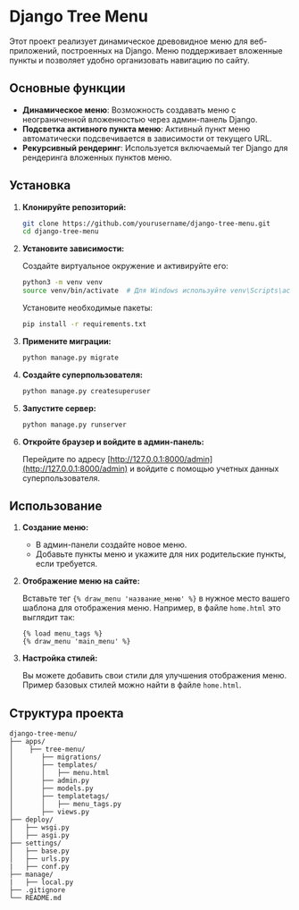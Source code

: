 # Django Tree Menu

Этот проект реализует динамическое древовидное меню для веб-приложений, построенных на Django. Меню поддерживает вложенные пункты и позволяет удобно организовать навигацию по сайту.

## Основные функции

- **Динамическое меню**: Возможность создавать меню с неограниченной вложенностью через админ-панель Django.
- **Подсветка активного пункта меню**: Активный пункт меню автоматически подсвечивается в зависимости от текущего URL.
- **Рекурсивный рендеринг**: Используется включаемый тег Django для рендеринга вложенных пунктов меню.

## Установка

1. **Клонируйте репозиторий:**

    ```bash
    git clone https://github.com/yourusername/django-tree-menu.git
    cd django-tree-menu
    ```

2. **Установите зависимости:**

    Создайте виртуальное окружение и активируйте его:

    ```bash
    python3 -m venv venv
    source venv/bin/activate  # Для Windows используйте venv\Scripts\activate
    ```

    Установите необходимые пакеты:

    ```bash
    pip install -r requirements.txt
    ```

3. **Примените миграции:**

    ```bash
    python manage.py migrate
    ```

4. **Создайте суперпользователя:**

    ```bash
    python manage.py createsuperuser
    ```

5. **Запустите сервер:**

    ```bash
    python manage.py runserver
    ```

6. **Откройте браузер и войдите в админ-панель:**

    Перейдите по адресу [http://127.0.0.1:8000/admin](http://127.0.0.1:8000/admin) и войдите с помощью учетных данных суперпользователя.

## Использование

1. **Создание меню:**

   - В админ-панели создайте новое меню.
   - Добавьте пункты меню и укажите для них родительские пункты, если требуется.

2. **Отображение меню на сайте:**

   Вставьте тег `{% draw_menu 'название_меню' %}` в нужное место вашего шаблона для отображения меню. Например, в файле `home.html` это выглядит так:

    ```django
    {% load menu_tags %}
    {% draw_menu 'main_menu' %}
    ```

3. **Настройка стилей:**

    Вы можете добавить свои стили для улучшения отображения меню. Пример базовых стилей можно найти в файле `home.html`.

## Структура проекта

```plaintext
django-tree-menu/
├── apps/
│    ├── tree-menu/
│       ├── migrations/
│       ├── templates/
│       │   ├── menu.html
│       ├── admin.py
│       ├── models.py
│       ├── templatetags/
│       │   ├── menu_tags.py
│       ├── views.py
├── deploy/
│   ├── wsgi.py
│   ├── asgi.py
├── settings/
│   ├── base.py
│   ├── urls.py
|   ├── conf.py
├── manage/
|   ├── local.py
├── .gitignore
└── README.md
